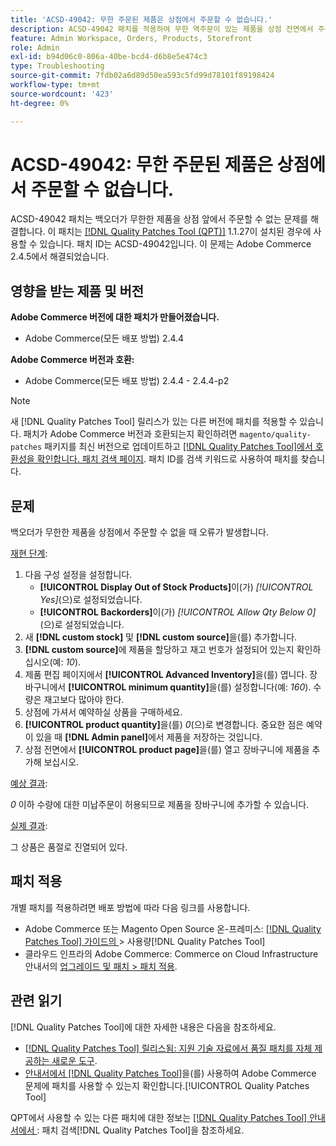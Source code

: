 ```yaml
---
title: 'ACSD-49042: 무한 주문된 제품은 상점에서 주문할 수 없습니다.'
description: ACSD-49042 패치를 적용하여 무한 역주문이 있는 제품을 상점 전면에서 주문할 수 없는 Adobe Commerce 문제를 해결합니다.
feature: Admin Workspace, Orders, Products, Storefront
role: Admin
exl-id: b94d06c0-806a-40be-bcd4-d6b8e5e474c3
type: Troubleshooting
source-git-commit: 7fdb02a6d89d50ea593c5fd99d78101f89198424
workflow-type: tm+mt
source-wordcount: '423'
ht-degree: 0%

---
```


# ACSD-49042: 무한 주문된 제품은 상점에서 주문할 수 없습니다.

ACSD-49042 패치는 백오더가 무한한 제품을 상점 앞에서 주문할 수 없는 문제를 해결합니다. 이 패치는 [[!DNL Quality Patches Tool (QPT)]](https://experienceleague.adobe.com/en/docs/commerce-operations/tools/quality-patches-tool/quality-patches-tool-to-self-serve-quality-patches) 1.1.27이 설치된 경우에 사용할 수 있습니다. 패치 ID는 ACSD-49042입니다. 이 문제는 Adobe Commerce 2.4.5에서 해결되었습니다.

## 영향을 받는 제품 및 버전

**Adobe Commerce 버전에 대한 패치가 만들어졌습니다.**

* Adobe Commerce(모든 배포 방법) 2.4.4

**Adobe Commerce 버전과 호환:**

* Adobe Commerce(모든 배포 방법) 2.4.4 - 2.4.4-p2

>[!NOTE]
>
>새 [!DNL Quality Patches Tool] 릴리스가 있는 다른 버전에 패치를 적용할 수 있습니다. 패치가 Adobe Commerce 버전과 호환되는지 확인하려면 `magento/quality-patches` 패키지를 최신 버전으로 업데이트하고 [[!DNL Quality Patches Tool]에서 호환성을 확인합니다. 패치 검색 페이지](https://experienceleague.adobe.com/tools/commerce-quality-patches/index.html). 패치 ID를 검색 키워드로 사용하여 패치를 찾습니다.

## 문제

백오더가 무한한 제품을 상점에서 주문할 수 없을 때 오류가 발생합니다.

<u>재현 단계</u>:

1. 다음 구성 설정을 설정합니다.
   * **[!UICONTROL Display Out of Stock Products]**&#x200B;이(가) *[!UICONTROL Yes]*(으)로 설정되었습니다.
   * **[!UICONTROL Backorders]**&#x200B;이(가) *[!UICONTROL Allow Qty Below 0]*(으)로 설정되었습니다.
1. 새 **[!DNL custom stock]** 및 **[!DNL custom source]**&#x200B;을(를) 추가합니다.
1. **[!DNL custom source]**&#x200B;에 제품을 할당하고 재고 번호가 설정되어 있는지 확인하십시오(예: *10*).
1. 제품 편집 페이지에서 **[!UICONTROL Advanced Inventory]**&#x200B;을(를) 엽니다. 장바구니에서 **[!UICONTROL minimum quantity]**&#x200B;을(를) 설정합니다(예: *160*). 수량은 재고보다 많아야 한다.
1. 상점에 가셔서 예약하실 상품을 구매하세요.
1. **[!UICONTROL product quantity]**&#x200B;을(를) *0*(으)로 변경합니다. 중요한 점은 예약이 있을 때 **[!DNL Admin panel]**&#x200B;에서 제품을 저장하는 것입니다.
1. 상점 전면에서 **[!UICONTROL product page]**&#x200B;을(를) 열고 장바구니에 제품을 추가해 보십시오.

<u>예상 결과</u>:

*0* 이하 수량에 대한 미납주문이 허용되므로 제품을 장바구니에 추가할 수 있습니다.

<u>실제 결과</u>:

그 상품은 품절로 진열되어 있다.

## 패치 적용

개별 패치를 적용하려면 배포 방법에 따라 다음 링크를 사용합니다.

* Adobe Commerce 또는 Magento Open Source 온-프레미스: [[!DNL Quality Patches Tool]  가이드의 ](/help/tools/quality-patches-tool/usage.md)> 사용량[!DNL Quality Patches Tool]
* 클라우드 인프라의 Adobe Commerce: Commerce on Cloud Infrastructure 안내서의 [업그레이드 및 패치 > 패치 적용](https://experienceleague.adobe.com/docs/commerce-cloud-service/user-guide/develop/upgrade/apply-patches.html).

## 관련 읽기

[!DNL Quality Patches Tool]에 대한 자세한 내용은 다음을 참조하세요.

* [[!DNL Quality Patches Tool] 릴리스됨: 지원 기술 자료에서 품질 패치를 자체 제공하는 새로운 도구](https://experienceleague.adobe.com/en/docs/commerce-operations/tools/quality-patches-tool/quality-patches-tool-to-self-serve-quality-patches).
* [ 안내서에서  [!DNL Quality Patches Tool]](/help/tools/quality-patches-tool/patches-available-in-qpt/check-patch-for-magento-issue-with-magento-quality-patches.md)을(를) 사용하여 Adobe Commerce 문제에 패치를 사용할 수 있는지 확인합니다.[!UICONTROL Quality Patches Tool]


QPT에서 사용할 수 있는 다른 패치에 대한 정보는 [[!DNL Quality Patches Tool] 안내서에서 ](https://experienceleague.adobe.com/tools/commerce-quality-patches/index.html): 패치 검색[!DNL Quality Patches Tool]을 참조하세요.
